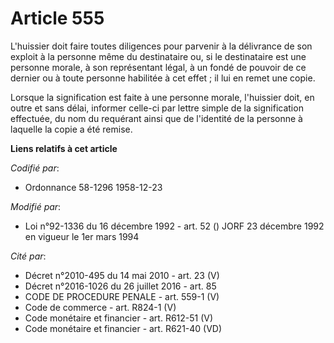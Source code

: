 # Article 555

L'huissier doit faire toutes diligences pour parvenir à la délivrance de son exploit à la personne même du destinataire ou,
si le destinataire est une personne morale, à son représentant légal, à un fondé de pouvoir de ce dernier ou à toute personne
habilitée à cet effet ; il lui en remet une copie.

Lorsque la signification est faite à une personne morale, l'huissier doit, en outre et sans délai, informer celle-ci par
lettre simple de la signification effectuée, du nom du requérant ainsi que de l'identité de la personne à laquelle la copie a
été remise.

**Liens relatifs à cet article**

_Codifié par_:

  - Ordonnance 58-1296 1958-12-23

_Modifié par_:

  - Loi n°92-1336 du 16 décembre 1992 - art. 52 () JORF 23 décembre 1992 en vigueur le 1er mars 1994

_Cité par_:

  - Décret n°2010-495 du 14 mai 2010 - art. 23 (V)
  - Décret n°2016-1026 du 26 juillet 2016 - art. 85
  - CODE DE PROCEDURE PENALE - art. 559-1 (V)
  - Code de commerce - art. R824-1 (V)
  - Code monétaire et financier - art. R612-51 (V)
  - Code monétaire et financier - art. R621-40 (VD)
